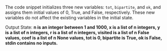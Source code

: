 The code snippet initializes three new variables: `tot`, `bipartite`, and `ok`, and assigns them initial values of 0, True, and False, respectively. These new variables do not affect the existing variables in the initial state.

Output State: **n is an integer between 1 and 1000, x is a list of n integers, y is a list of n integers, r is a list of n integers, visited is a list of n False values, coef is a list of n None values, tot is 0, bipartite is True, ok is False, stdin contains no inputs.**
